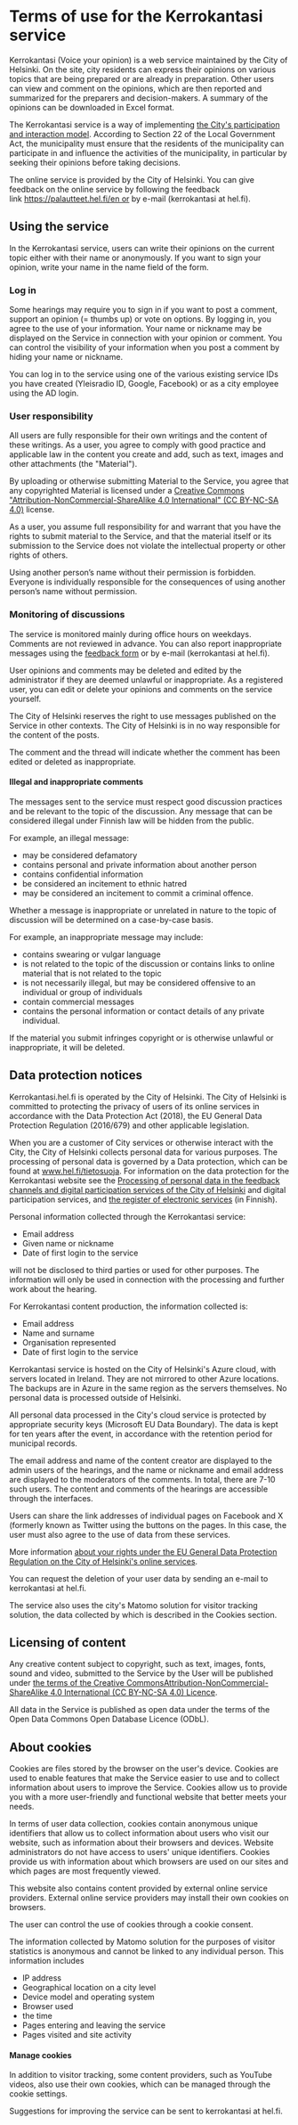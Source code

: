 # Terms of use for the Kerrokantasi service

Kerrokantasi (Voice your opinion) is a web service maintained by the City of Helsinki. On the site, city residents can express their opinions on various topics that are being prepared or are already in preparation. Other users can view and comment on the opinions, which are then reported and summarized for the preparers and decision-makers. A summary of the opinions can be downloaded in Excel format.

The Kerrokantasi service is a way of implementing [the City's participation and interaction model](https://www.hel.fi/en/decision-making/get-involved). According to Section 22 of the Local Government Act, the municipality must ensure that the residents of the municipality can participate in and influence the activities of the municipality, in particular by seeking their opinions before taking decisions.

The online service is provided by the City of Helsinki. You can give feedback on the online service by following the feedback link https://palautteet.hel.fi/en or by e-mail (kerrokantasi at hel.fi).

## Using the service

In the Kerrokantasi service, users can write their opinions on the current topic either with their name or anonymously. If you want to sign your opinion, write your name in the name field of the form.

### Log in

Some hearings may require you to sign in if you want to post a comment, support an opinion (= thumbs up) or vote on options. By logging in, you agree to the use of your information. Your name or nickname may be displayed on the Service in connection with your opinion or comment. You can control the visibility of your information when you post a comment by hiding your name or nickname.

You can log in to the service using one of the various existing service IDs you have created (Yleisradio ID, Google, Facebook) or as a city employee using the AD login.

### User responsibility

All users are fully responsible for their own writings and the content of these writings. As a user, you agree to comply with good practice and applicable law in the content you create and add, such as text, images and other attachments (the "Material").

By uploading or otherwise submitting Material to the Service, you agree that any copyrighted Material is licensed under a [Creative Commons "Attribution-NonCommercial-ShareAlike 4.0 International" (CC BY-NC-SA 4.0)](https://creativecommons.org/licenses/by-nc-sa/4.0/deed.en) license. 

As a user, you assume full responsibility for and warrant that you have the rights to submit material to the Service, and that the material itself or its submission to the Service does not violate the intellectual property or other rights of others. 

Using another person’s name without their permission is forbidden. Everyone is individually responsible for the consequences of using another person’s name without permission.

### Monitoring of discussions

The service is monitored mainly during office hours on weekdays. Comments are not reviewed in advance. You can also report inappropriate messages using the [feedback form](https://palautteet.hel.fi/en) or by e-mail (kerrokantasi at hel.fi).

User opinions and comments may be deleted and edited by the administrator if they are deemed unlawful or inappropriate. As a registered user, you can edit or delete your opinions and comments on the service yourself.

The City of Helsinki reserves the right to use messages published on the Service in other contexts. The City of Helsinki is in no way responsible for the content of the posts.

The comment and the thread will indicate whether the comment has been edited or deleted as inappropriate.

#### Illegal and inappropriate comments

The messages sent to the service must respect good discussion practices and be relevant to the topic of the discussion. Any message that can be considered illegal under Finnish law will be hidden from the public.

For example, an illegal message:
* may be considered defamatory
* contains personal and private information about another person
* contains confidential information
* be considered an incitement to ethnic hatred
* may be considered an incitement to commit a criminal offence.

Whether a message is inappropriate or unrelated in nature to the topic of discussion will be determined on a case-by-case basis.

For example, an inappropriate message may include:
* contains swearing or vulgar language
* is not related to the topic of the discussion or contains links to online material that is not related to the topic
* is not necessarily illegal, but may be considered offensive to an individual or group of individuals
* contain commercial messages
* contains the personal information or contact details of any private individual.

If the material you submit infringes copyright or is otherwise unlawful or inappropriate, it will be deleted.

## Data protection notices

Kerrokantasi.hel.fi is operated by the City of Helsinki. The City of Helsinki is committed to protecting the privacy of users of its online services in accordance with the Data Protection Act (2018), the EU General Data Protection Regulation (2016/679) and other applicable legislation.

When you are a customer of City services or otherwise interact with the City, the City of Helsinki collects personal data for various purposes. The processing of personal data is governed by a Data protection, which can be found at www.hel.fi/tietosuoja. For information on the data protection for the Kerrokantasi website see the [Processing of personal data in the feedback channels and digital participation services of the City of Helsinki](https://www.hel.fi/static/liitteet-2019/Kaupunginkanslia/Rekisteriselosteet/Keha/Processing%20of%20personal%20data%20in%20the%20feedback%20channels%20and%20digital%20participation%20services%20of%20the%20City%20of%20Helsinki.pdf) and digital participation services, and [the register of electronic services](https://www.hel.fi/static/liitteet-2019/Kaupunginkanslia/Rekisteriselosteet/Keha/Sahkoisten%20asiointipalveluiden%20rekisteri.pdf) (in Finnish).

Personal information collected through the Kerrokantasi service:
* Email address 
* Given name or nickname
* Date of first login to the service

will not be disclosed to third parties or used for other purposes. The information will only be used in connection with the processing and further work about the hearing.

For Kerrokantasi content production, the information collected is:
* Email address
* Name and surname
* Organisation represented
* Date of first login to the service

Kerrokantasi service is hosted on the City of Helsinki's Azure cloud, with servers located in Ireland. They are not mirrored to other Azure locations. The backups are in Azure in the same region as the servers themselves. No personal data is processed outside of Helsinki.

All personal data processed in the City's cloud service is protected by appropriate security keys (Microsoft EU Data Boundary). The data is kept for ten years after the event, in accordance with the retention period for municipal records.

The email address and name of the content creator are displayed to the admin users of the hearings, and the name or nickname and email address are displayed to the moderators of the comments. In total, there are 7-10 such users. The content and comments of the hearings are accessible through the interfaces.

Users can share the link addresses of individual pages on Facebook and X (formerly known as Twitter using the buttons on the pages. In this case, the user must also agree to the use of data from these services.

More information [about your rights under the EU General Data Protection Regulation on the City of Helsinki's online services](https://www.hel.fi/en/decision-making/information-on-helsinki/data-protection-and-information-management/data-protection/rights-of-data-subjects-and-exercising-these-rights).

You can request the deletion of your user data by sending an e-mail to kerrokantasi at hel.fi.

The service also uses the city's Matomo solution for visitor tracking solution, the data collected by which is described in the Cookies section.

## Licensing of content

Any creative content subject to copyright, such as text, images, fonts, sound and video, submitted to the Service by the User will be published under [the terms of the Creative CommonsAttribution-NonCommercial-ShareAlike 4.0 International (CC BY-NC-SA 4.0) Licence](https://creativecommons.org/licenses/by-nc-sa/4.0/deed.en). 

All data in the Service is published as open data under the terms of the Open Data Commons Open Database Licence (ODbL).

## About cookies

Cookies are files stored by the browser on the user's device. Cookies are used to enable features that make the Service easier to use and to collect information about users to improve the Service. Cookies allow us to provide you with a more user-friendly and functional website that better meets your needs.

In terms of user data collection, cookies contain anonymous unique identifiers that allow us to collect information about users who visit our website, such as information about their browsers and devices. Website administrators do not have access to users' unique identifiers. Cookies provide us with information about which browsers are used on our sites and which pages are most frequently viewed.

This website also contains content provided by external online service providers. External online service providers may install their own cookies on browsers.

The user can control the use of cookies through a cookie consent.

The information collected by Matomo solution for the purposes of visitor statistics is anonymous and cannot be linked to any individual person. This information includes
* IP address
* Geographical location on a city level
* Device model and operating system
* Browser used
* the time
* Pages entering and leaving the service
* Pages visited and site activity

#### Manage cookies

In addition to visitor tracking, some content providers, such as YouTube videos, also use their own cookies, which can be managed through the cookie settings.

Suggestions for improving the service can be sent to kerrokantasi at hel.fi.